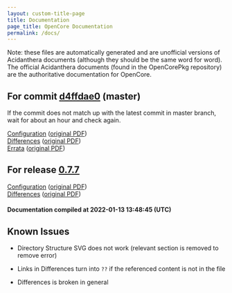 ```yaml
---
layout: custom-title-page
title: Documentation
page_title: OpenCore Documentation
permalink: /docs/
---
```

Note: these files are automatically generated and are unofficial versions of Acidanthera documents (although they should be the same word for word). The official Acidanthera documents (found in the OpenCorePkg repository) are the authoritative documentation for OpenCore.

## For commit [d4ffdae0](https://github.com/acidanthera/OpenCorePkg/tree/d4ffdae05f2d5f2cceb160b1d0b60cc22b82248b) (master)

If the commit does not match up with the latest commit in master branch, wait for about an hour and check again.

[Configuration](latest/Configuration.html) ([original PDF](https://github.com/acidanthera/OpenCorePkg/blob/d4ffdae05f2d5f2cceb160b1d0b60cc22b82248b/Docs/Configuration.pdf))
<br>
[Differences](latest/Differences.html) ([original PDF](https://github.com/acidanthera/OpenCorePkg/blob/d4ffdae05f2d5f2cceb160b1d0b60cc22b82248b/Docs/Differences/Differences.pdf))
<br>
[Errata](latest/Errata.html) ([original PDF](https://github.com/acidanthera/OpenCorePkg/blob/d4ffdae05f2d5f2cceb160b1d0b60cc22b82248b/Docs/Errata/Errata.pdf))

## For release [0.7.7](https://github.com/acidanthera/OpenCorePkg/tree/0.7.7)

[Configuration](release/Configuration.html) ([original PDF](https://github.com/acidanthera/OpenCorePkg/blob/0.7.7/Docs/Configuration.pdf))
<br>
[Differences](release/Differences.html) ([original PDF](https://github.com/acidanthera/OpenCorePkg/blob/0.7.7/Docs/Differences/Differences.pdf))

#### Documentation compiled at 2022-01-13 13:48:45 (UTC)

## Known Issues

* Directory Structure SVG does not work (relevant section is removed to remove error)

* Links in Differences turn into `??` if the referenced content is not in the file

* Differences is broken in general
